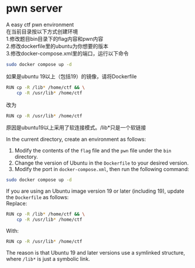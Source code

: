 
# pwn server
 A easy ctf pwn environment <br>
在当前目录按以下方式创建环境<br>
1.修改题目bin目录下的flag内容和pwn内容<br>
2.修改dockerfile里的ubuntu为你想要的版本<br>
3.修改docker-compose.xml里的端口，运行以下命令<br>
```bash
sudo docker compose up -d
```
如果是ubuntu 19以上（包括19）的镜像，请将Dockerfile
```bash
RUN cp -R /lib* /home/ctf && \
    cp -R /usr/lib* /home/ctf
```
改为
```bash
RUN cp -R /usr/lib* /home/ctf
```
原因是ubuntu19以上采用了软连接模式。/lib*只是一个软链接

In the current directory, create an environment as follows:  

1. Modify the contents of the `flag` file and the `pwn` file under the `bin` directory.  
2. Change the version of Ubuntu in the `Dockerfile` to your desired version.  
3. Modify the port in `docker-compose.xml`, then run the following command:  
```bash
sudo docker compose up -d
```  

If you are using an Ubuntu image version 19 or later (including 19), update the `Dockerfile` as follows:  
Replace:  
```bash
RUN cp -R /lib* /home/ctf && \
    cp -R /usr/lib* /home/ctf
```  
With:  
```bash
RUN cp -R /usr/lib* /home/ctf
```  

The reason is that Ubuntu 19 and later versions use a symlinked structure, where `/lib*` is just a symbolic link.
